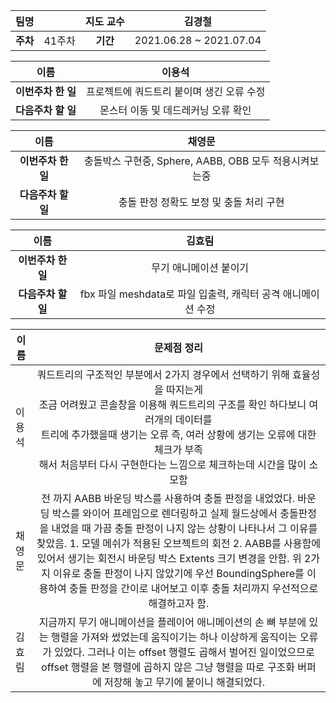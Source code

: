 |   팀명   |        | 지도 교수 |         김경철          |
| :------: | :----: | :-------: | :---------------------: |
| **주차** | 41주차 | **기간**  | 2021.06.28 ~ 2021.07.04 |

|        이름        |                  이용석                   |
| :----------------: | :---------------------------------------: |
| **이번주차 한 일** | 프로젝트에 쿼드트리 붙이며 생긴 오류 수정 |
| **다음주차 할 일** |    몬스터 이동 및 데드레커닝 오류 확인    |

|        이름        |                         채영문                         |
| :----------------: | :----------------------------------------------------: |
| **이번주차 한 일** | 충돌박스 구현중, Sphere, AABB, OBB 모두 적용시켜보는중 |
| **다음주차 할 일** |        충돌 판정 정확도 보정 및 충돌 처리 구현         |

|        이름        |                            김효림                            |
| :----------------: | :----------------------------------------------------------: |
| **이번주차 한 일** |                    무기 애니메이션 붙이기                    |
| **다음주차 할 일** | fbx 파일 meshdata로 파일 입출력, 캐릭터 공격 애니메이션 수정 |

| 이름   |                         문제점 정리                          |
| ------ | :----------------------------------------------------------: |
| 이용석 | 쿼드트리의 구조적인 부분에서 2가지 경우에서 선택하기 위해 효율성을 따지는게<br /> 조금 어려웠고 콘솔창을 이용해 쿼드트리의 구조를 확인 하다보니 여러개의 데이터를<br /> 트리에 추가했을때 생기는 오류 즉, 여러 상황에 생기는 오류에 대한 체크가 부족<br /> 해서 처음부터 다시 구현한다는 느낌으로 체크하는데 시간을 많이 소모함 |
| 채영문 | 전 까지 AABB 바운딩 박스를 사용하여 충돌 판정을 내었었다. 바운딩 박스를 와이어 프레임으로 렌더링하고 실제 월드상에서 충돌판정을 내었을 때 가끔 충돌 판정이 나지 않는 상황이 나타나서 그 이유를 찾았음. 1. 모델 메쉬가 적용된 오브젝트의 회전 2. AABB를 사용함에 있어서 생기는 회전시 바운딩 박스 Extents 크기 변경을 안함. 위 2가지 이유로 충돌 판정이 나지 않았기에 우선 BoundingSphere를 이용하여 충돌 판정을 간이로 내어보고 이후 충돌 처리까지 우선적으로 해결하고자 함. |
| 김효림 | 지금까지 무기 애니메이션을 플레이어 애니메이션의 손 뼈 부분에 있는 행렬을 가져와 썼었는데 움직이기는 하나 이상하게 움직이는 오류가 있었다. 그러나 이는 offset 행렬도 곱해서 벌어진 일이었으므로 offset 행렬을 본 행렬에 곱하지 않은 그냥 행렬을 따로 구조화 버퍼에 저장해 놓고 무기에 붙이니 해결되었다. |

